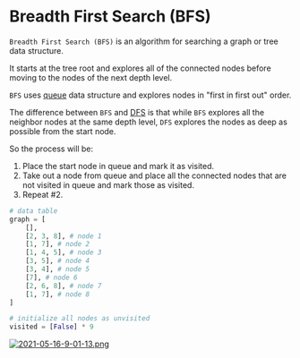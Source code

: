 # Breadth First Search (BFS)

```Breadth First Search (BFS)``` is an algorithm for searching a graph or tree data structure.

It starts at the tree root and explores all of the connected nodes before moving to the nodes of the next depth level. 

```BFS``` uses [queue](https://github.com/jbcolby0063/til/blob/main/algorithms/queue.md) data structure and explores nodes in "first in first out" order.

The difference between ```BFS``` and [DFS](https://github.com/jbcolby0063/til/blob/main/algorithms/dfs.md) is that while ```BFS``` explores all the neighbor nodes at the same depth level, 
```DFS``` explores the nodes as deep as possible from the start node. 

So the process will be:
1. Place the start node in queue and mark it as visited.
2. Take out a node from queue and place all the connected nodes that are not visited in queue and mark those as visited. 
3. Repeat #2.

```python
# data table
graph = [
    [], 
    [2, 3, 8], # node 1
    [1, 7], # node 2
    [1, 4, 5], # node 3
    [3, 5], # node 4
    [3, 4], # node 5
    [7], # node 6
    [2, 6, 8], # node 7
    [1, 7], # node 8
]

# initialize all nodes as unvisited 
visited = [False] * 9
```
[![2021-05-16-9-01-13.png](https://i.postimg.cc/597D8t5w/2021-05-16-9-01-13.png)](https://postimg.cc/fkdHNDrL)

